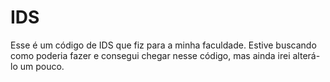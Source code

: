 # IDS
Esse é um código de IDS que fiz para a minha faculdade. Estive buscando como poderia fazer e consegui chegar nesse código, mas ainda irei alterá-lo um pouco.


